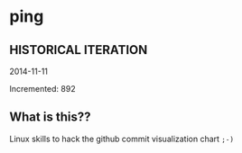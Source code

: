 # ping

## HISTORICAL ITERATION
2014-11-11

Incremented: 892

## What is this?? 
Linux skills to hack the github commit visualization chart `;-)`

